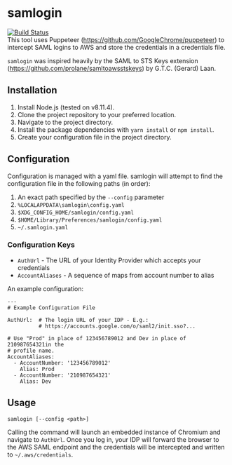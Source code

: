 # samlogin
[![Build Status](https://travis-ci.org/bgshacklett/samlogin.svg?branch=master)](https://travis-ci.org/bgshacklett/samlogin)  
This tool uses Puppeteer (https://github.com/GoogleChrome/puppeteer) to
intercept SAML logins to AWS and store the credentials in a credentials file.

`samlogin` was inspired heavily by the SAML to STS Keys extension
(https://github.com/prolane/samltoawsstskeys) by G.T.C. (Gerard) Laan.

## Installation
1. Install Node.js (tested on v8.11.4).
2. Clone the project repository to your preferred location.
3. Navigate to the project directory.
4. Install the package dependencies with `yarn install` or `npm install`.
5. Create your configuration file in the project directory.

## Configuration
Configuration is managed with a yaml file. samlogin will attempt to find the
configuration file in the following paths (in order):
  1. An exact path specified by the `--config` parameter
  2. `%LOCALAPPDATA\samlogin\config.yaml`
  3. `$XDG_CONFIG_HOME/samlogin/config.yaml`
  4. `$HOME/Library/Preferences/samlogin/config.yaml`
  5. `~/.samlogin.yaml`

### Configuration Keys
* `AuthUrl` - The URL of your Identity Provider which accepts your credentials
* `AccountAliases` - A sequence of maps from account number to alias

An example configuration:
```
---
# Example Configuration File

AuthUrl:  # The login URL of your IDP - E.g.:
          # https://accounts.google.com/o/saml2/init.sso?...

# Use "Prod" in place of 123456789012 and Dev in place of 210987654321in the
# profile name.
AccountAliases:
  - AccountNumber: '123456789012'
    Alias: Prod
  - AccountNumber: '210987654321'
    Alias: Dev
```

## Usage
`samlogin [--config <path>]`

Calling the command will launch an embedded instance of Chromium and navigate
to `AuthUrl`. Once you log in, your IDP will forward the browser to the AWS
SAML endpoint and the credentials will be intercepted and written to
`~/.aws/credentials`.
